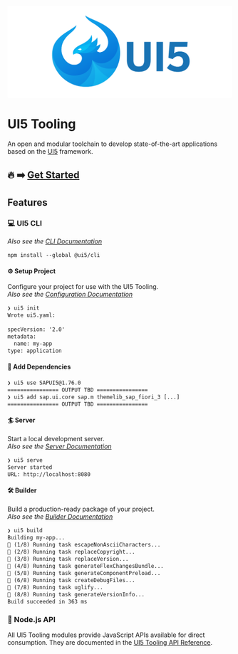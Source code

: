 ![UI5 logo](images/UI5_logo_wide.png)

# UI5 Tooling
An open and modular toolchain to develop state-of-the-art applications based on the [UI5](https://ui5.sap.com) framework.

## 🔥 ➡️ **[Get Started](./pages/GettingStarted.md)**


## Features
### 💻 UI5 CLI
*Also see the [CLI Documentation](./pages/CLI.md)*

```
npm install --global @ui5/cli
```

#### ⚙️ Setup Project

Configure your project for use with the UI5 Tooling.  
*Also see the [Configuration Documentation](./pages/Configuration.md)*

```
❯ ui5 init
Wrote ui5.yaml:

specVersion: '2.0'
metadata:
  name: my-app
type: application
```

#### 🚚 Add Dependencies

```
❯ ui5 use SAPUI5@1.76.0
================ OUTPUT TBD ================
❯ ui5 add sap.ui.core sap.m themelib_sap_fiori_3 [...]
================ OUTPUT TBD ================
```

#### 🏄 Server
Start a local development server.  
*Also see the [Server Documentation](./pages/Server.md)*

```
❯ ui5 serve
Server started
URL: http://localhost:8080
```

#### 🛠 Builder
Build a production-ready package of your project.  
*Also see the [Builder Documentation](./pages/Builder.md)*

```
❯ ui5 build
Building my-app...
🔨 (1/8) Running task escapeNonAsciiCharacters...
🔨 (2/8) Running task replaceCopyright...
🔨 (3/8) Running task replaceVersion...
🔨 (4/8) Running task generateFlexChangesBundle...
🔨 (5/8) Running task generateComponentPreload...
🔨 (6/8) Running task createDebugFiles...
🔨 (7/8) Running task uglify...
🔨 (8/8) Running task generateVersionInfo...
Build succeeded in 363 ms
```

### 🧪 Node.js API
All UI5 Tooling modules provide JavaScript APIs available for direct consumption. They are documented in the [UI5 Tooling API Reference](https://sap.github.io/ui5-tooling/api/index.html).
